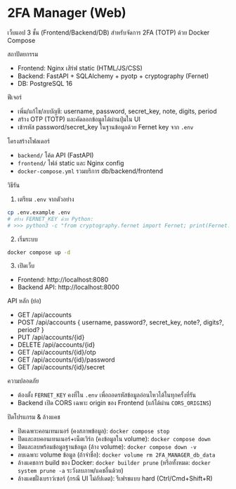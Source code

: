 # 2FA Manager (Web)

เว็บแอป 3 ชั้น (Frontend/Backend/DB) สำหรับจัดการ 2FA (TOTP) ด้วย Docker Compose

สถาปัตยกรรม
- Frontend: Nginx เสิร์ฟ static (HTML/JS/CSS)
- Backend: FastAPI + SQLAlchemy + pyotp + cryptography (Fernet)
- DB: PostgreSQL 16

ฟีเจอร์
- เพิ่ม/แก้ไข/ลบบัญชี: username, password, secret_key, note, digits, period
- สร้าง OTP (TOTP) และคัดลอกข้อมูลได้ผ่านปุ่มใน UI
- เข้ารหัส password/secret_key ในฐานข้อมูลด้วย Fernet key จาก `.env`

โครงสร้างโฟลเดอร์
- `backend/` โค้ด API (FastAPI)
- `frontend/` ไฟล์ static และ Nginx config
- `docker-compose.yml` รวมบริการ db/backend/frontend

วิธีรัน
1) เตรียม `.env` จากตัวอย่าง
```bash
cp .env.example .env
# สร้าง FERNET_KEY ด้วย Python:
# >>> python3 -c "from cryptography.fernet import Fernet; print(Fernet.generate_key().decode())"
```
2) เริ่มระบบ
```bash
docker compose up -d
```
3) เปิดเว็บ
- Frontend: http://localhost:8080
- Backend API: http://localhost:8000

API หลัก (ย่อ)
- GET /api/accounts
- POST /api/accounts { username, password?, secret_key, note?, digits?, period? }
- PUT /api/accounts/{id}
- DELETE /api/accounts/{id}
- GET /api/accounts/{id}/otp
- GET /api/accounts/{id}/password
- GET /api/accounts/{id}/secret

ความปลอดภัย
- ต้องตั้ง `FERNET_KEY` คงที่ใน `.env` เพื่อถอดรหัสข้อมูลอ่อนไหวได้ในทุกครั้งที่รัน
- Backend เปิด CORS เฉพาะ origin ของ Frontend (แก้ได้ผ่าน `CORS_ORIGINS`)

ปิดโปรแกรม & ล้างแคช
- ปิดเฉพาะคอนเทนเนอร์ (คงสภาพข้อมูล): `docker compose stop`
- ปิดและลบคอนเทนเนอร์+เน็ตเวิร์ก (คงข้อมูลใน volume): `docker compose down`
- ปิดและลบพร้อมข้อมูลฐานข้อมูล (ล้าง volume): `docker compose down -v`
- ลบเฉพาะ volume ข้อมูล (ถ้าจำชื่อ): `docker volume rm 2FA_MANAGER_db_data`
- ล้างแคชการ build ของ Docker: `docker builder prune` (หรือทั้งหมด: `docker system prune -a` ระวังลบภาพ/แคชอื่นด้วย)
- ล้างแคชฝั่งเบราว์เซอร์ (กรณี UI ไม่อัปเดต): รีเฟรชแบบ hard (Ctrl/Cmd+Shift+R)
